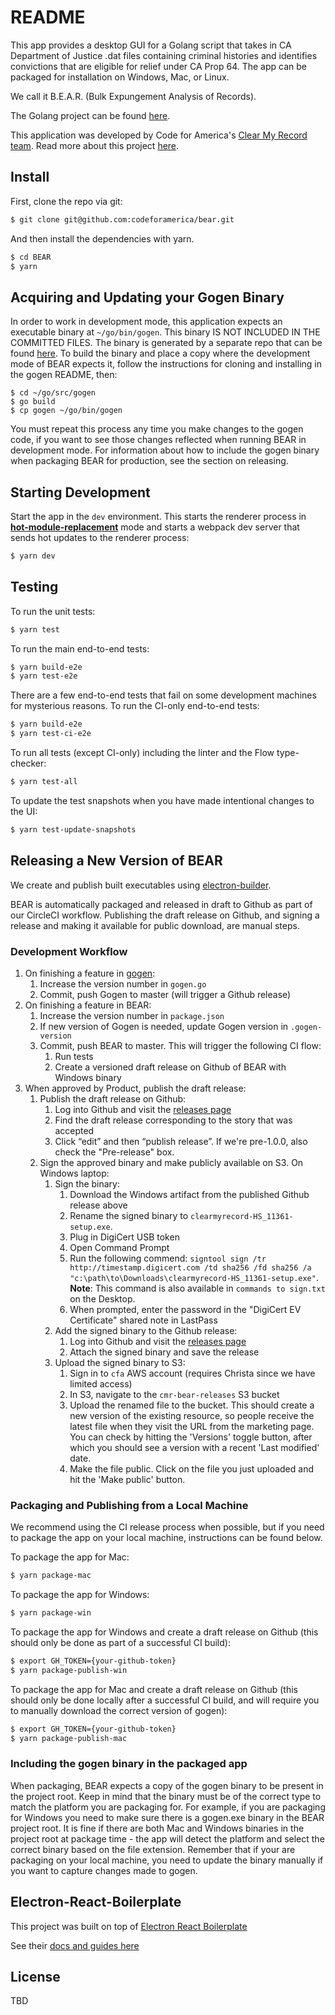 # README

This app provides a desktop GUI for a Golang script that takes in CA Department of Justice .dat files containing criminal histories and identifies convictions that are eligible for relief under CA Prop 64.
The app can be packaged for installation on Windows, Mac, or Linux.

We call it B.E.A.R. (Bulk Expungement Analysis of Records).

The Golang project can be found [here](https://github.com/codeforamerica/gogen).

This application was developed by Code for America's [Clear My Record team](https://www.codeforamerica.org/programs/clear-my-record). Read more about this project [here](https://info.codeforamerica.org/clear-my-record-toolkit).

## Install

First, clone the repo via git:

```bash
$ git clone git@github.com:codeforamerica/bear.git
```

And then install the dependencies with yarn.

```bash
$ cd BEAR
$ yarn
```

## Acquiring and Updating your Gogen Binary

In order to work in development mode, this application expects an executable binary at `~/go/bin/gogen`. This binary IS NOT INCLUDED IN THE COMMITTED FILES.
The binary is generated by a separate repo that can be found [here](https://github.com/codeforamerica/gogen).
To build the binary and place a copy where the development mode of BEAR expects it, follow the instructions for cloning and installing in the gogen README, then:

```
$ cd ~/go/src/gogen
$ go build
$ cp gogen ~/go/bin/gogen
```

You must repeat this process any time you make changes to the gogen code, if you want to see those changes reflected when running BEAR in development mode.
For information about how to include the gogen binary when packaging BEAR for production, see the section on releasing.

## Starting Development

Start the app in the `dev` environment. This starts the renderer process in [**hot-module-replacement**](https://webpack.js.org/guides/hmr-react/) mode and starts a webpack dev server that sends hot updates to the renderer process:

```bash
$ yarn dev
```

## Testing

To run the unit tests:

```bash
$ yarn test
```

To run the main end-to-end tests:

```bash
$ yarn build-e2e
$ yarn test-e2e
```

There are a few end-to-end tests that fail on some development machines for mysterious reasons. To run the CI-only end-to-end tests:

```bash
$ yarn build-e2e
$ yarn test-ci-e2e
```

To run all tests (except CI-only) including the linter and the Flow type-checker:

```bash
$ yarn test-all
```

To update the test snapshots when you have made intentional changes to the UI:

```bash
$ yarn test-update-snapshots
```

## Releasing a New Version of BEAR

We create and publish built executables using [electron-builder](https://github.com/electron-userland/electron-builder).

BEAR is automatically packaged and released in draft to Github as part of our CircleCI workflow. Publishing the draft release on Github, and signing a release and making it available for public download, are manual steps.

### Development Workflow

1. On finishing a feature in [gogen](https://github.com/codeforamerica/gogen):
   1. Increase the version number in `gogen.go`
   1. Commit, push Gogen to master (will trigger a Github release)
1. On finishing a feature in BEAR:
   1. Increase the version number in `package.json`
   1. If new version of Gogen is needed, update Gogen version in `.gogen-version`
   1. Commit, push BEAR to master. This will trigger the following CI flow:
      1. Run tests
      1. Create a versioned draft release on Github of BEAR with Windows binary
1. When approved by Product, publish the draft release:
   1. Publish the draft release on Github:
      1. Log into Github and visit the [releases page](https://github.com/codeforamerica/BEAR/releases)
      1. Find the draft release corresponding to the story that was accepted
      1. Click “edit” and then “publish release”. If we're pre-1.0.0, also check the "Pre-release" box.
   1. Sign the approved binary and make publicly available on S3. On Windows laptop:
      1. Sign the binary:
         1. Download the Windows artifact from the published Github release above
         1. Rename the signed binary to `clearmyrecord-HS_11361-setup.exe`.
         1. Plug in DigiCert USB token
         1. Open Command Prompt
         1. Run the following commend: `signtool sign /tr http://timestamp.digicert.com /td sha256 /fd sha256 /a "c:\path\to\Downloads\clearmyrecord-HS_11361-setup.exe"`. **Note**: This command is also available in `commands to sign.txt` on the Desktop.
         1. When prompted, enter the password in the "DigiCert EV Certificate" shared note in LastPass
      1. Add the signed binary to the Github release:
         1. Log into Github and visit the [releases page](https://github.com/codeforamerica/BEAR/releases)
         1. Attach the signed binary and save the release
      1. Upload the signed binary to S3:
         1. Sign in to `cfa` AWS account (requires Christa since we have limited access)
         1. In S3, navigate to the `cmr-bear-releases` S3 bucket
         1. Upload the renamed file to the bucket. This should create a new version of the existing resource, so people receive the latest file when they visit the URL from the marketing page. You can check by hitting the 'Versions' toggle button, after which you should see a version with a recent 'Last modified' date.
         1. Make the file public. Click on the file you just uploaded and hit the 'Make public' button.

### Packaging and Publishing from a Local Machine

We recommend using the CI release process when possible, but if you need to package the app on your local machine, instructions can be found below.

To package the app for Mac:

```bash
$ yarn package-mac
```

To package the app for Windows:

```bash
$ yarn package-win
```

To package the app for Windows and create a draft release on Github (this should only be done as part of a successful CI build):

```bash
$ export GH_TOKEN={your-github-token}
$ yarn package-publish-win
```

To package the app for Mac and create a draft release on Github (this should only be done locally after a successful CI build, and will require you to manually download the correct version of gogen):

```bash
$ export GH_TOKEN={your-github-token}
$ yarn package-publish-mac
```

### Including the gogen binary in the packaged app

When packaging, BEAR expects a copy of the gogen binary to be present in the project root. Keep in mind that the binary must be of the correct type to match the platform you are packaging for.
For example, if you are packaging for Windows you need to make sure there is a gogen.exe binary in the BEAR project root.
It is fine if there are both Mac and Windows binaries in the project root at package time - the app will detect the platform and select the correct binary based on the file extension.
Remember that if your are packaging on your local machine, you need to update the binary manually if you want to capture changes made to gogen.

## Electron-React-Boilerplate

This project was built on top of [Electron React Boilerplate](https://github.com/electron-react-boilerplate)

See their [docs and guides here](https://electron-react-boilerplate.js.org/docs/installation)

## License

TBD
